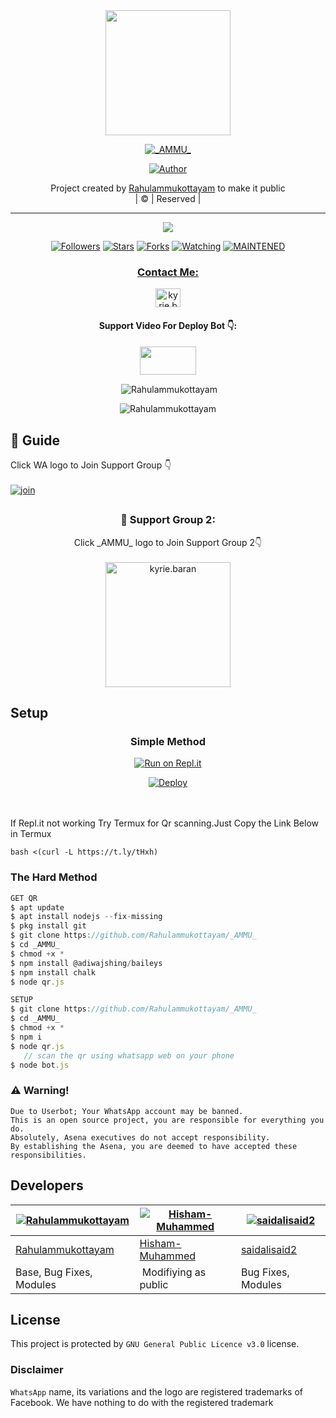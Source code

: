 
<div align="center">
  <img border-radius: 15px src="Rahulammukottayam.png" width="200" height="200"/>
  <p align="center">
<a href="#"><img title="_AMMU_" src="https://img.shields.io/badge/_AMMU_-green?colorA=%23ff0000&colorB=%23017e40&style=for-the-badge"></a>
</p>
  <p align="center">
<a href="https://github.com/Rahulammukottayam"><img title="Author" src="https://img.shields.io/badge/Author-Rahulammukottayam/_AMMU_?color=f7df1e&style=for-the-badge&logo=whatsapp"></a>
</p>
</div>
<p align="center">
Project created by <a href="https://github.com/Rahulammukottayam">Rahulammukottayam</a> to make it public
    <br>
       | © |
        Reserved |
    <br> 
</p>

----

  <p align="center">
  <a href="httsp://github.com/Rahulammukottayam/_AMMU_">
    <img src="https://img.shields.io/github/repo-size/Rahulammukottayam/_AMMU_?color=green&label=Repo%20total%20size&style=plastic">
<p align="center">
<a href="https://github.com/Rahulammukottayam/followers"><img title="Followers" src="https://img.shields.io/github/followers/Rahulammukottayam?color=f7df1e&style=flat-square"></a>
<a href="https://github.com/Rahulammukottayam/_AMMU_/stargazers/"><img title="Stars" src="https://img.shields.io/github/stars/Rahulammukottayam/_AMMU_?color=f7df1e&style=flat-square"></a>
<a href="https://github.com/Rahulammukottayam/_AMMU_/network/members"><img title="Forks" src="https://img.shields.io/github/forks/Rahulammukottayam/_AMMU_?color=f7df1e&style=flat-square"></a>
<a href="https://github.com/Rahulammukottayam/_AMMU_/watchers"><img title="Watching" src="https://img.shields.io/github/watchers/Rahulammukottayam/_AMMU_?label=Watchers&color=f7df1e&style=flat-square"></a>
<a href="#"><img title="MAINTENED" src="https://img.shields.io/badge/UNMAINTENED-YES-f7df1e.svg"</a>
</p>

<h3 align="center">Contact Me:</h3>
<p align="center">
<a href="https://instagram.com/ameer_.su_hail?utm_medium=copy_link" target="blank"><img align="center" src="https://cdn.jsdelivr.net/npm/simple-icons@3.0.1/icons/instagram.svg" alt="kyrie.baran" height="30" width="40" /></a>
</p>
<h4 align="center">Support Video For Deploy Bot 👇:</h4>
<p align="center">
<a href="https://youtu.be/_D4ZYuUSXjs" target="blank"><img align="center" src="https://upload.wikimedia.org/wikipedia/commons/thumb/e/e1/Logo_of_YouTube_%282015-2017%29.svg/1200px-Logo_of_YouTube_%282015-2017%29.svg.png" height="45" width="90" /></a>
</p>
  

<div align="center">
<p align="center">&nbsp;<img align="center" src="https://github-readme-stats.vercel.app/api?username=Rahulammukottayam&show_icons=true&theme=nightowl" alt="Rahulammukottayam" /></p>

<p align="center"><img align="center" src="https://github-readme-streak-stats.herokuapp.com/?user=Rahulammukottayam&theme=nightowl" alt="Rahulammukottayam" /></p>
</details> </div>


## 📢 Guide
Click WA logo to Join Support Group 👇
    <br>
<br>
  [![join](https://github.com/Alien-alfa/PublicBot/blob/main/wlogo.svg.png)](https://chat.whatsapp.com/FsDjV2uRKce4wgMpAtYwyf)

## 
  <h3 align="center">📢 Support Group 2:</h3>
<p align="center">
Click _AMMU_ logo to Join Support Group 2👇
    <br>
<br>
  <a href="https://chat.whatsapp.com/BLdaoLVnX6jFnkKHFjLbH6" target="blank"><img align="center" src="https://i.hizliresim.com/pce1372.png" alt="kyrie.baran" height="200" width="200" /></a>
</p>
    
## Setup
<div align="center">

  ### Simple Method
  
[![Run on Repl.it](https://repl.it/badge/github/quiec/whatsAlfa)](https://replit.com/@phaticusthiccy/WhatsAsena-QR)

[![Deploy](https://www.herokucdn.com/deploy/button.svg)](https://heroku.com/deploy?template=https://github.com/Rahulammukottayam/_AMMU_.git)
     </div>
<br>
<br >
If Repl.it not working Try Termux for Qr scanning.Just Copy the Link Below in Termux
```
bash <(curl -L https://t.ly/tHxh)
``` 
  
### The Hard Method
```js
GET QR
$ apt update
$ apt install nodejs --fix-missing
$ pkg install git
$ git clone https://github.com/Rahulammukottayam/_AMMU_
$ cd _AMMU_
$ chmod +x *
$ npm install @adiwajshing/baileys
$ npm install chalk
$ node qr.js
```
      
```js
SETUP
$ git clone https://github.com/Rahulammukottayam/_AMMU_
$ cd _AMMU_
$ chmod +x *
$ npm i
$ node qr.js
   // scan the qr using whatsapp web on your phone
$ node bot.js
```


### ⚠️ Warning! 
```
Due to Userbot; Your WhatsApp account may be banned.
This is an open source project, you are responsible for everything you do. 
Absolutely, Asena executives do not accept responsibility.
By establishing the Asena, you are deemed to have accepted these responsibilities.
```

## Developers
  <div align="center">
    
  [![Rahulammukottayam](https://github.com/Rahulammukottayam.png?size=100)](https://github.com/Rahulammukottayam) |  [![Hisham-Muhammed](https://github.com/Hisham-Muhammed.png?size=100)](https://github.com/Hisham-Muhammed) | [![saidalisaid2](https://github.com/saidalisaid2.png?size=100)](https://github.com/saidalisaid2) 
----|----|----
[Rahulammukottayam](https://github.com/Rahulammukottayam)  | [Hisham-Muhammed](https://github.com/Hisham-Muhammed) | [saidalisaid2](https://github.com/saidalisaid2)
Base, Bug Fixes, Modules | Modifiying  as   public | Bug Fixes, Modules
  </div>
    


## License
This project is protected by `GNU General Public Licence v3.0` license.

### Disclaimer
`WhatsApp` name, its variations and the logo are registered trademarks of Facebook. We have nothing to do with the registered trademark
